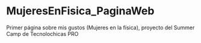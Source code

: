 # MujeresEnFisica_PaginaWeb
Primer página sobre mis gustos (Mujeres en la física), proyecto del Summer Camp de Tecnolochicas PRO
